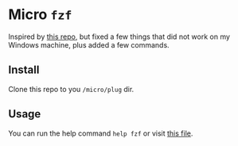 # Micro `fzf`

Inspired by [this repo](https://github.com/samdmarshall/micro-fzf-plugin), but fixed a few things that did not work on my Windows machine, plus added a few commands.

## Install

Clone this repo to you `/micro/plug` dir.

## Usage

You can run the help command `help fzf` or visit [this file](./help/fzf.md).
